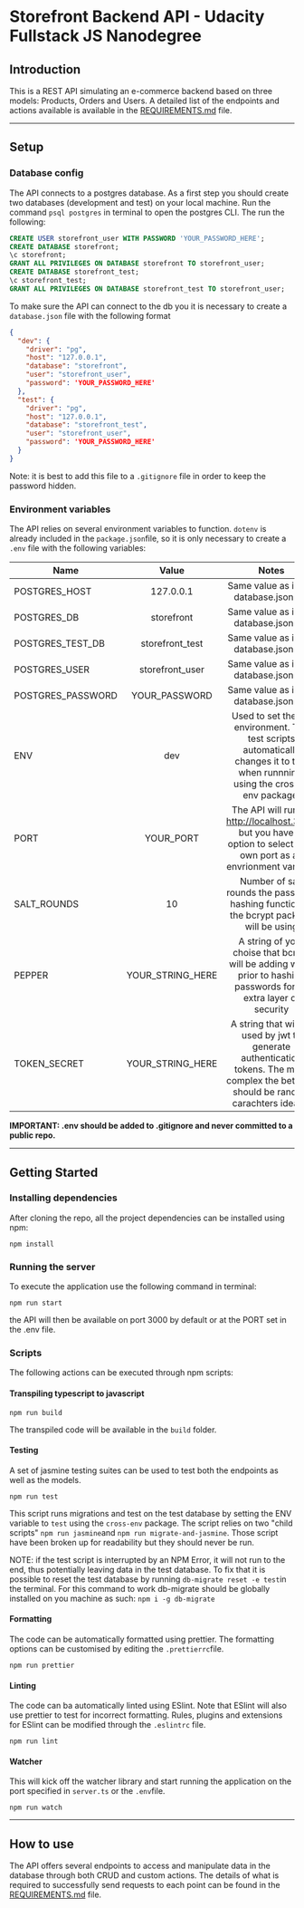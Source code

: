 # Storefront Backend API - Udacity Fullstack JS Nanodegree #

## Introduction ##

This is a REST API simulating an e-commerce backend based on three models: Products, Orders and Users. A detailed list of the endpoints and actions available is available in the [REQUIREMENTS.md](https://github.com/fedeval/storefront-backend-api/blob/main/REQUIREMENTS.md) file.

---
## Setup ##

### Database config ###

The API connects to a postgres database. As a first step you should create two databases (development and test) on your local machine. Run the command `psql postgres` in terminal to open the postgres CLI. The run the following:

```SQL
CREATE USER storefront_user WITH PASSWORD 'YOUR_PASSWORD_HERE';
CREATE DATABASE storefront;
\c storefront;
GRANT ALL PRIVILEGES ON DATABASE storefront TO storefront_user;
CREATE DATABASE storefront_test;
\c storefront_test;
GRANT ALL PRIVILEGES ON DATABASE storefront_test TO storefront_user;
````

To make sure the API can connect to the db you it is necessary to create a `database.json` file with the following format

```json
{
  "dev": {
    "driver": "pg",
    "host": "127.0.0.1",
    "database": "storefront",
    "user": "storefront_user",
    "password": 'YOUR_PASSWORD_HERE'
  },
  "test": {
    "driver": "pg",
    "host": "127.0.0.1",
    "database": "storefront_test",
    "user": "storefront_user",
    "password": 'YOUR_PASSWORD_HERE'
  }
}
```

Note: it is best to add this file to a `.gitignore` file in order to keep the password hidden.


### Environment variables ###

The API relies on several environment variables to function. `dotenv` is already included in the `package.json`file, so it is only necessary to create a `.env` file with the following variables:

| Name              | Value            | Notes         |
| ------------------|:----------------:|:-------------:|
| POSTGRES_HOST     | 127.0.0.1        | Same value as in the database.json file |
| POSTGRES_DB       | storefront       | Same value as in the database.json file |   
| POSTGRES_TEST_DB  | storefront_test  | Same value as in the database.json file |
| POSTGRES_USER     | storefront_user  | Same value as in the database.json file |
| POSTGRES_PASSWORD | YOUR_PASSWORD    | Same value as in the database.json file |
| ENV               | dev              | Used to set the DB environment. The test scripts automatically changes it to test when runnning, using the crosss-env package.|
| PORT              | YOUR_PORT        | The API will run on http://localhost.3000 but you have to option to select your own port as an envrionment variable |
| SALT_ROUNDS       | 10               | Number of salt rounds the password hashing function of the bcrypt package will be using|
| PEPPER            | YOUR_STRING_HERE | A string of your choise that bcrypt will be adding when prior to hashing passwords for an extra layer of security |
| TOKEN_SECRET      | YOUR_STRING_HERE | A string that will be used by jwt to generate authentication tokens. The more complex the better, it should be random carachters ideally. |

**IMPORTANT: .env should be added to .gitignore and never committed to a public repo.**


---
## Getting Started ##

### Installing dependencies ###

After cloning the repo, all the project dependencies can be installed using npm:
```
npm install
```

### Running the server ###

To execute the application use the following command in terminal:

```
npm run start
```

the API will then be available on port 3000 by default or at the PORT set in the .env file.

### Scripts ###

The following actions can be executed through npm scripts:

#### Transpiling typescript to javascript ####

```
npm run build
```

The transpiled code will be available in the `build` folder.

#### Testing ####

A set of jasmine testing suites can be used to test both the endpoints as well as the models. 

```
npm run test
```
This script runs migrations and test on the test database by setting the ENV variable to `test` using the `cross-env` package. The script relies on two "child scripts" `npm run jasmine`and `npm run migrate-and-jasmine`. Those script have been broken up for readability but they should never be run. 

NOTE: if the test script is interrupted by an NPM Error, it will not run to the end, thus potentially leaving data in the test database. To fix that it is possible to reset the test database by running `db-migrate reset -e test`in the terminal. For this command to work db-migrate should be globally installed on you machine as such: `npm i -g db-migrate`


#### Formatting ####

The code can be automatically formatted using prettier. The formatting options can be customised by editing the `.prettierrc`file.

```
npm run prettier
```

#### Linting ####

The code can ba automatically linted using ESlint. Note that ESlint will also use prettier to test for incorrect formatting. Rules, plugins and extensions for ESlint can be modified through the `.eslintrc` file.

```
npm run lint
```

#### Watcher ####
This will kick off the watcher library and start running the application on the port specified in `server.ts` or the `.env`file.
```
npm run watch
```

---
## How to use ##

The API offers several endpoints to access and manipulate data in the database through both CRUD and custom actions. The details of what is required to successfully send requests to each point can be found in the [REQUIREMENTS.md](https://github.com/fedeval/storefront-backend-api/blob/main/REQUIREMENTS.md) file.
